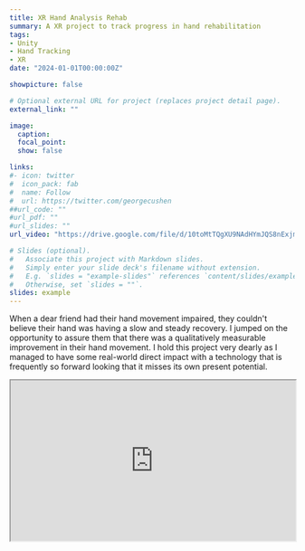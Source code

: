 ```yaml
---
title: XR Hand Analysis Rehab
summary: A XR project to track progress in hand rehabilitation
tags:
- Unity
- Hand Tracking
- XR
date: "2024-01-01T00:00:00Z"

showpicture: false

# Optional external URL for project (replaces project detail page).
external_link: ""

image:
  caption:
  focal_point:
  show: false

links:
#- icon: twitter
#  icon_pack: fab
#  name: Follow
#  url: https://twitter.com/georgecushen
##url_code: ""
#url_pdf: ""
#url_slides: ""
url_video: "https://drive.google.com/file/d/10toMtTQgXU9NAdHYmJQS8nExjmy6HVa-/view"

# Slides (optional).
#   Associate this project with Markdown slides.
#   Simply enter your slide deck's filename without extension.
#   E.g. `slides = "example-slides"` references `content/slides/example-slides.md`.
#   Otherwise, set `slides = ""`.
slides: example
---
```

When a dear friend had their hand movement impaired, they couldn't believe their hand was having a slow and steady recovery.
I jumped on the opportunity to assure them that there was a qualitatively measurable improvement in their hand movement. 
I hold this project very dearly as I managed to have some real-world direct impact with a technology that is frequently so forward looking that it misses its own present potential.

<div style="width: 100%; position: relative; padding-bottom: 56.25%;">
<iframe src="https://drive.google.com/file/d/10toMtTQgXU9NAdHYmJQS8nExjmy6HVa-/preview" width="100%" height="100%" style="position: absolute; top: 0; left: 0;"></iframe>
</div>

